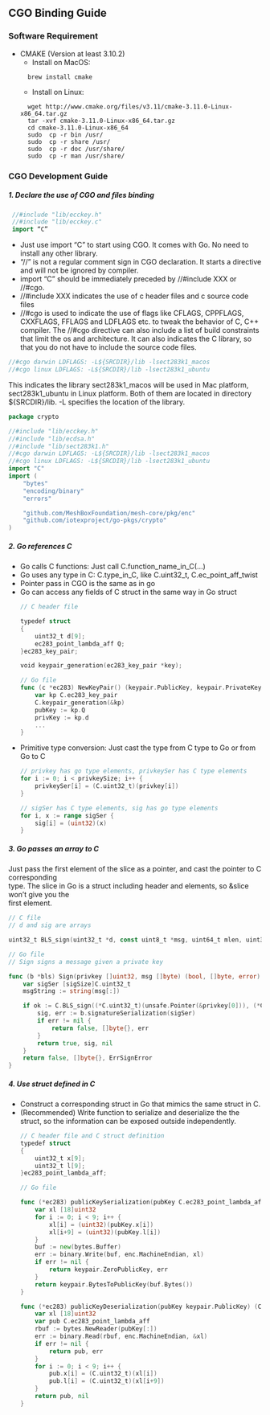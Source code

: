 ## CGO Binding Guide
### Software Requirement
* CMAKE (Version at least 3.10.2)
  * Install on MacOS:
  ```
    brew install cmake
   ```
  * Install on Linux:
  ```
    wget http://www.cmake.org/files/v3.11/cmake-3.11.0-Linux-x86_64.tar.gz
    tar -xvf cmake-3.11.0-Linux-x86_64.tar.gz
    cd cmake-3.11.0-Linux-x86_64
    sudo  cp -r bin /usr/
    sudo  cp -r share /usr/
    sudo  cp -r doc /usr/share/
    sudo  cp -r man /usr/share/
    ```



### CGO Development Guide
##### 1. Declare the use of CGO and files binding

``` Go
 //#include "lib/ecckey.h"
 //#include "lib/ecckey.c"
 import “C”
```
  * Just use import “C” to start using CGO. It comes with Go. No need to install any other library.
  * “//” is not a regular comment sign in CGO declaration. It starts a directive and will not be ignored by compiler.
  * import “C” should be immediately preceded by //#include XXX or //#cgo.
  * //#include XXX indicates the use of c header files and c source code files
  * //#cgo is used to indicate the use of flags like CFLAGS, CPPFLAGS, CXXFLAGS, FFLAGS and LDFLAGS etc. to tweak the behavior of C, C++ compiler. The //#cgo directive can also include a list of build constraints that limit the os and architecture. It can also indicates the C library, so that you do not have to include the source code files.
``` Go
//#cgo darwin LDFLAGS: -L${SRCDIR}/lib -lsect283k1_macos
//#cgo linux LDFLAGS: -L${SRCDIR}/lib -lsect283k1_ubuntu
```
This indicates the library sect283k1_macos will be used in Mac platform,           
sect283k1_ubuntu in Linux platform. 
Both of them are located in directory ${SRCDIR}/lib.
-L specifies the location of the library.
``` Go
package crypto

//#include "lib/ecckey.h"
//#include "lib/ecdsa.h"
//#include "lib/sect283k1.h"
//#cgo darwin LDFLAGS: -L${SRCDIR}/lib -lsect283k1_macos
//#cgo linux LDFLAGS: -L${SRCDIR}/lib -lsect283k1_ubuntu
import "C"
import (
    "bytes"
    "encoding/binary"
    "errors"

    "github.com/MeshBoxFoundation/mesh-core/pkg/enc"
    "github.com/iotexproject/go-pkgs/crypto"
)
```

##### 2. Go references C
  * Go calls C functions: Just call C.function_name_in_C(…)
  * Go uses any type in C: C.type_in_C, like C.uint32_t, C.ec_point_aff_twist
  * Pointer pass in CGO is the same as in go
  * Go can access any fields of C struct in the same way in Go struct
    ``` Go
    // C header file
    
    typedef struct
    {
        uint32_t d[9];         
        ec283_point_lambda_aff Q;
    }ec283_key_pair;
    
    void keypair_generation(ec283_key_pair *key);
    
    // Go file
    func (c *ec283) NewKeyPair() (keypair.PublicKey, keypair.PrivateKey, error) {
        var kp C.ec283_key_pair
        C.keypair_generation(&kp)
        pubKey := kp.Q
        privKey := kp.d
        ...
    }
    ```
  * Primitive type conversion: Just cast the type from C type to Go or from Go to C
    ``` Go
    // privkey has go type elements, privkeySer has C type elements
    for i := 0; i < privkeySize; i++ {
        privkeySer[i] = (C.uint32_t)(privkey[i])
    }
    
    // sigSer has C type elements, sig has go type elements
    for i, x := range sigSer {
        sig[i] = (uint32)(x)
    }
    ```
##### 3. Go passes an array to C

Just pass the first element of the slice as a pointer, and cast the pointer to C corresponding      
type. The slice in Go is a struct including header and elements, so &slice won’t give you the     
first element.
``` Go
// C file
// d and sig are arrays

uint32_t BLS_sign(uint32_t *d, const uint8_t *msg, uint64_t mlen, uint32_t *sig);

// Go file
// Sign signs a message given a private key

func (b *bls) Sign(privkey []uint32, msg []byte) (bool, []byte, error) {
    var sigSer [sigSize]C.uint32_t
    msgString := string(msg[:])

    if ok := C.BLS_sign((*C.uint32_t)(unsafe.Pointer(&privkey[0])), (*C.uint8_t)(&msg[0]), (C.uint64_t)(len(msgString)), &sigSer[0]); ok == 1 {
        sig, err := b.signatureSerialization(sigSer)
        if err != nil {
            return false, []byte{}, err
        }
        return true, sig, nil
    }
    return false, []byte{}, ErrSignError
}

```
##### 4. Use struct defined in C
  * Construct a corresponding struct in Go that mimics the same struct in C.
  * (Recommended) Write function to serialize and deserialize the the struct, so the information can be exposed outside independently.
    ``` Go
    // C header file and C struct definition
    typedef struct
    {
        uint32_t x[9];     
        uint32_t l[9];     
    }ec283_point_lambda_aff;
    
    // Go file
    
    func (*ec283) publicKeySerialization(pubKey C.ec283_point_lambda_aff) (keypair.PublicKey, error) {
        var xl [18]uint32
        for i := 0; i < 9; i++ {
            xl[i] = (uint32)(pubKey.x[i])
            xl[i+9] = (uint32)(pubKey.l[i])
        }
        buf := new(bytes.Buffer)
        err := binary.Write(buf, enc.MachineEndian, xl)
        if err != nil {
            return keypair.ZeroPublicKey, err
        }
        return keypair.BytesToPublicKey(buf.Bytes())
    }
    
    func (*ec283) publicKeyDeserialization(pubKey keypair.PublicKey) (C.ec283_point_lambda_aff, error) {
        var xl [18]uint32
        var pub C.ec283_point_lambda_aff
        rbuf := bytes.NewReader(pubKey[:])
        err := binary.Read(rbuf, enc.MachineEndian, &xl)
        if err != nil {
            return pub, err
        }
        for i := 0; i < 9; i++ {
            pub.x[i] = (C.uint32_t)(xl[i])
            pub.l[i] = (C.uint32_t)(xl[i+9])
        }
        return pub, nil
    }
    ```

